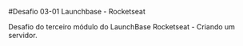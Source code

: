 #Desafio 03-01 Launchbase - Rocketseat

Desafio do terceiro módulo do LaunchBase Rocketseat - Criando um servidor.
